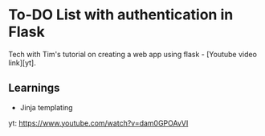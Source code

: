 # To-DO List with authentication in Flask
Tech with Tim's tutorial on creating a web app using flask - [Youtube video link][yt].


## Learnings
- Jinja templating




yt: https://www.youtube.com/watch?v=dam0GPOAvVI